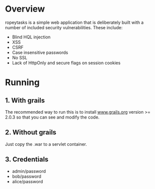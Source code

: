 # Overview
ropeytasks is a simple web application that is deliberately built with a number of included security vulnerabilities.  These include:

- Blind HQL injection
- XSS
- CSRF
- Case insensitive passwords
- No SSL
- Lack of HttpOnly and secure flags on session cookies

# Running
## 1. With grails
The recommended way to run this is to install www.grails.org version >= 2.0.3 so that you can see and modify the code.

## 2. Without grails
Just copy the .war to a servlet container.

## 3. Credentials
- admin/password
- bob/password
- alice/password
